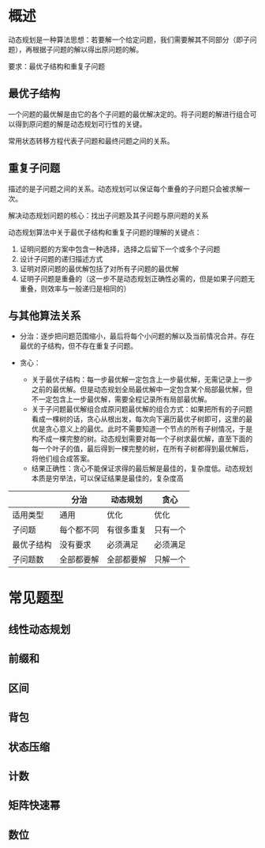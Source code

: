 # 概述

动态规划是一种算法思想：若要解一个给定问题，我们需要解其不同部分（即子问题），再根据子问题的解以得出原问题的解。

要求：最优子结构和重复子问题

## 最优子结构

一个问题的最优解是由它的各个子问题的最优解决定的。将子问题的解进行组合可以得到原问题的解是动态规划可行性的关键。

常用状态转移方程代表子问题和最终问题之间的关系。

## 重复子问题

描述的是子问题之间的关系。动态规划可以保证每个重叠的子问题只会被求解一次。

解决动态规划问题的核心：找出子问题及其子问题与原问题的关系

动态规划算法中关于最优子结构和重复子问题的理解的关键点：

1. 证明问题的方案中包含一种选择，选择之后留下一个或多个子问题
2. 设计子问题的递归描述方式
3. 证明对原问题的最优解包括了对所有子问题的最优解
4. 证明子问题是重叠的（这一步不是动态规划正确性必需的，但是如果子问题无重叠，则效率与一般递归是相同的）

## 与其他算法关系

- 分治：逐步把问题范围缩小，最后将每个小问题的解以及当前情况合并。存在最优的子结构，但不存在重复子问题。

- 贪心：
    - 关于最优子结构：每一步最优解一定包含上一步最优解，无需记录上一步之前的最优解。但是动态规划全局最优解中一定包含某个局部最优解，但不一定包含上一步最优解，需要全程记录所有局部最优解。
    - 关于子问题最优解组合成原问题最优解的组合方式：如果把所有的子问题看成一棵树的话，贪心从根出发，每次向下遍历最优子树即可，这里的最优是贪心意义上的最优。此时不需要知道一个节点的所有子树情况，于是构不成一棵完整的树。动态规划需要对每一个子树求最优解，直至下面的每一个叶子的值，最后得到一棵完整的树，在所有子树都得到最优解后，将他们组合成答案。
    - 结果正确性：贪心不能保证求得的最后解是最佳的，复杂度低。动态规划本质是穷举法，可以保证结果是最佳的，复杂度高

| |分治|动态规划|贪心|
|-|-|-|-|
适用类型|通用|优化|优化
子问题|每个都不同|有很多重复|只有一个
最优子结构|没有要求|必须满足|必须满足
子问题数|全部都要解|全部都要解|只解一个

# 常见题型

## 线性动态规划

## 前缀和

## 区间
## 背包

## 状态压缩

## 计数

## 矩阵快速幂

## 数位

